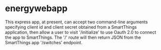 # energywebapp
This express app, at present, can accept two command-line arguments specifying client id and client secret obtained from a SmartThings application, then allow a user to visit '/initialize' to use Oauth 2.0 to connect the app to SmartThings. The '/' route will then return JSON from the SmartThings app '/switches' endpoint.
